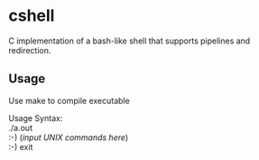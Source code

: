 # cshell
C implementation of a bash-like shell that supports pipelines and redirection.  
  
## Usage
Use make to compile executable  
  
Usage Syntax:  
./a.out  
:-) (*input UNIX commands here*)  
:-) exit  
